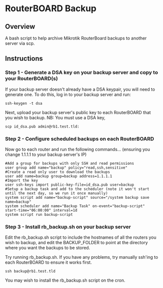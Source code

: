 # RouterBOARD Backup

## Overview

A bash script to help archive Mikrotik RouterBoard backups to another server via scp. 

## Instructions

### Step 1 - Generate a DSA key on your backup server and copy to your RouterBOARD(s) ###

If your backup server doesn't already have a DSA keypair, you will need to generate one. To do this, log in to your backup server and run:
    
    ssh-keygen -t dsa

Next, upload your backup server's public key to each RouterBOARD that you wish to backup. NB: You must use a DSA key, 
    
    scp id_dsa.pub admin@rb1.test.tld:

### Step 2 - Configure scheduled backups on each RouterBOARD ###

Now go to each router and run the following commands... (ensuring you change 1.1.1.1 to your backup server's IP)

    #Add a group for backups with only SSH and read permissions
    user group add name="backup" policy="read,ssh,sensitive"
    #Create a read only user to download the backups
    user add name=backup group=backup address=1.1.1.1
    #Import the key 
    user ssh-keys import public-key-file=id_dsa.pub user=backup
    #Setup a backup task and add to the scheduler (note it won't start until the next day, so we run it once manually)
    system script add name="backup-script" source="/system backup save name=backup"
    system scheduler add name="Backup Task" on-event="backup-script" start-time="06:00:00" interval=1d
    system script run backup-script
    
### Step 3 - Install rb_backup.sh on your backup server ###
  
Edit the rb_backup.sh script to include the hostnames of all the routers you wish to backup, and edit the BACKUP_FOLDER to point at the directory where you want the backups to be stored. 

Try running rb_backup.sh. If you have any problems, try manually ssh'ing to each RouterBOARD to ensure it works first.

    ssh backup@rb1.test.tld

You may wish to install the rb_backup.sh script on the cron.
